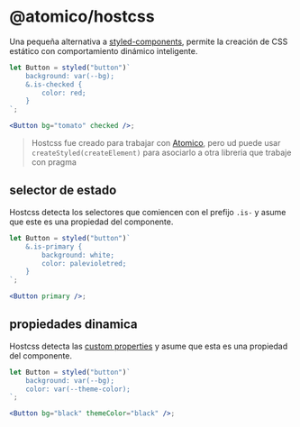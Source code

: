 # @atomico/hostcss

Una pequeña alternativa a [styled-components](https://www.styled-components.com/), permite la creación de CSS estático con comportamiento dinámico inteligente.

```jsx
let Button = styled("button")`
	background: var(--bg);
	&.is-checked {
		color: red;
	}
`;

<Button bg="tomato" checked />;
```

> Hostcss fue creado para trabajar con [Atomico](https://github.com/atomicojs/core), pero ud puede usar `createStyled(createElement)` para asociarlo a otra libreria que trabaje con pragma

## selector de estado

Hostcss detecta los selectores que comiencen con el prefijo `.is-` y asume que este es una propiedad del componente.

```jsx
let Button = styled("button")`
	&.is-primary {
		background: white;
		color: palevioletred;
	}
`;

<Button primary />;
```

## propiedades dinamica

Hostcss detecta las [custom properties](https://developer.mozilla.org/en-US/docs/Web/CSS/--*) y asume que esta es una propiedad del componente.
```jsx
let Button = styled("button")`
	background: var(--bg);
	color: var(--theme-color);
`;

<Button bg="black" themeColor="black" />;
```
